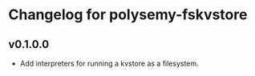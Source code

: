 # Changelog for polysemy-fskvstore

## v0.1.0.0

* Add interpreters for running a kvstore as a filesystem.
